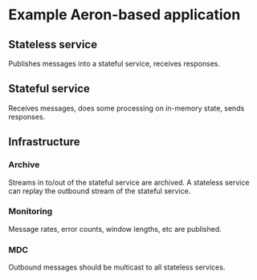 # Example Aeron-based application

## Stateless service

Publishes messages into a stateful service, receives responses.

## Stateful service

Receives messages, does some processing on in-memory state, sends responses.

## Infrastructure

### Archive

Streams in to/out of the stateful service are archived.
A stateless service can replay the outbound stream of the stateful service.

### Monitoring

Message rates, error counts, window lengths, etc are published.

### MDC

Outbound messages should be multicast to all stateless services.